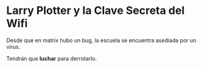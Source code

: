 # Larry Plotter y la Clave Secreta del Wifi
Desde que en matrix hubo un bug, la escuela se encuentra asediada por un virus.

Tendrán que **luchar** para derrotarlo.

